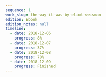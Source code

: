 ```yaml
---
sequence: 1
work_slug: the-way-it-was-by-eliot-weisman
edition: Ebook
edition_notes: null
timeline:
  - date: 2018-12-06
    progress: 8%
  - date: 2018-12-07
    progress: 37%
  - date: 2018-12-08
    progress: 78%
  - date: 2018-12-09
    progress: Finished
---
```

